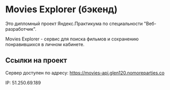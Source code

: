 # Movies Explorer (бэкенд)

Это дипломный проект Яндекс.Практикума по специальности "Веб-разработчик".

Movies Explorer - сервис для поиска фильмов и сохранению понравившихся в личном кабинете.

## Ссылки на проект

Сервер доступен по адресу: https://movies-api.glen120.nomoreparties.co

IP: 51.250.69.189
